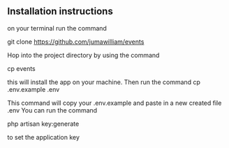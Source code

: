 ## Installation instructions
on your terminal run the command

git clone https://github.com/jumawilliam/events

Hop into the project directory by using the command 

cp events

this will install the app on your machine. Then run the command 
cp .env.example .env

This command will copy your .env.example and paste in a new created file .env
You can run the command 

php artisan key:generate 

to set the application key



